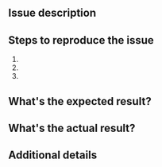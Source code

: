 ## Issue description

<!-- 어떤 이슈 인지 자세히 써주세요. 스크린 샷을 첨부해주시면 이슈를 이해하는데 큰 도움이 될 것 같아요. -->

## Steps to reproduce the issue

<!-- 이슈를 재현하기 위해 어떻게 해야하는지 설명해주세요 -->

1.
2.
3.

## What's the expected result?

## <!-- 기대하신 동작은 어떤 것이었나요? -->

## What's the actual result?

## <!-- 실제로 어떻게 동작하나요? -->

## Additional details

## <!-- Optional 이슈를 파악하는데 있어서 필요한 다른 정보가 있다면 써주세요   -->
